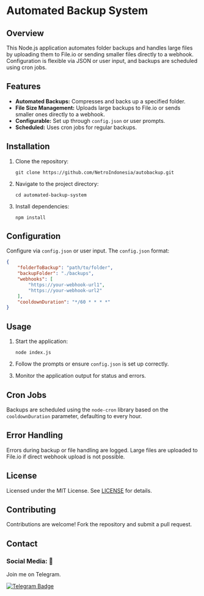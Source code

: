 
# Automated Backup System

## Overview

This Node.js application automates folder backups and handles large files by uploading them to File.io or sending smaller files directly to a webhook. Configuration is flexible via JSON or user input, and backups are scheduled using cron jobs.

## Features

- **Automated Backups:** Compresses and backs up a specified folder.
- **File Size Management:** Uploads large backups to File.io or sends smaller ones directly to a webhook.
- **Configurable:** Set up through `config.json` or user prompts.
- **Scheduled:** Uses cron jobs for regular backups.

## Installation

1. Clone the repository:
   ```
   git clone https://github.com/NetroIndonesia/autobackup.git
   ```

2. Navigate to the project directory:
   ```
   cd automated-backup-system
   ```

3. Install dependencies:
   ```
   npm install
   ```

## Configuration

Configure via `config.json` or user input. The `config.json` format:
```json
{
    "folderToBackup": "path/to/folder",
    "backupFolder": "./backups",
    "webhooks": [
        "https://your-webhook-url1",
        "https://your-webhook-url2"
    ],
    "cooldownDuration": "*/60 * * * *"
}
```

## Usage

1. Start the application:
   ```
   node index.js
   ```

2. Follow the prompts or ensure `config.json` is set up correctly.

3. Monitor the application output for status and errors.

## Cron Jobs

Backups are scheduled using the `node-cron` library based on the `cooldownDuration` parameter, defaulting to every hour.

## Error Handling

Errors during backup or file handling are logged. Large files are uploaded to File.io if direct webhook upload is not possible.

## License

Licensed under the MIT License. See [LICENSE](LICENSE) for details.

## Contributing

Contributions are welcome! Fork the repository and submit a pull request.

## Contact

### Social Media: 📡    
Join me on Telegram.

[![Telegram Badge](https://img.shields.io/badge/Telegram-blue?style=for-the-badge&logo=telegram&logoColor=white)](https://t.me/htfgtps)
